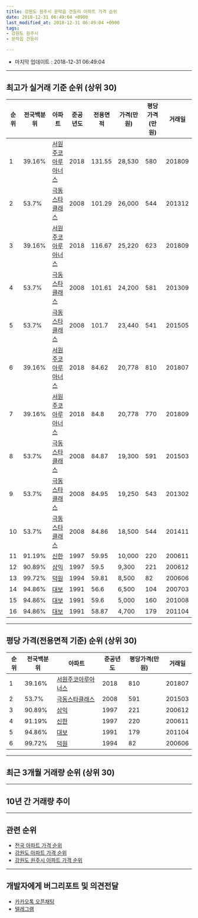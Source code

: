 ```yaml
---
title: 강원도 원주시 문막읍 건등리 아파트 가격 순위
date: 2018-12-31 06:49:04 +0900
last_modified_at: 2018-12-31 06:49:04 +0900
tags:
- 강원도 원주시
- 문막읍 건등리

---
```


* 마지막 업데이트 : 2018-12-31 06:49:04

---

## 최고가 실거래 기준 순위 (상위 30)


|순위|전국백분위|아파트|준공년도|전용면적|가격(만원)|평당가격(만원)|거래일|
|---|---|---|---|---|---|---|---|
|1|39.16%|[서원주코아루아너스](https://search.naver.com/search.naver?query=%EA%B0%95%EC%9B%90%EB%8F%84+%EC%9B%90%EC%A3%BC%EC%8B%9C+%EB%AC%B8%EB%A7%89%EC%9D%8D+%EA%B1%B4%EB%93%B1%EB%A6%AC+%EC%84%9C%EC%9B%90%EC%A3%BC%EC%BD%94%EC%95%84%EB%A3%A8%EC%95%84%EB%84%88%EC%8A%A4)|2018|131.55|28,530|580|201809|
|2|53.7%|[극동스타클래스](https://search.naver.com/search.naver?query=%EA%B0%95%EC%9B%90%EB%8F%84+%EC%9B%90%EC%A3%BC%EC%8B%9C+%EB%AC%B8%EB%A7%89%EC%9D%8D+%EA%B1%B4%EB%93%B1%EB%A6%AC+%EA%B7%B9%EB%8F%99%EC%8A%A4%ED%83%80%ED%81%B4%EB%9E%98%EC%8A%A4)|2008|101.29|26,000|544|201312|
|3|39.16%|[서원주코아루아너스](https://search.naver.com/search.naver?query=%EA%B0%95%EC%9B%90%EB%8F%84+%EC%9B%90%EC%A3%BC%EC%8B%9C+%EB%AC%B8%EB%A7%89%EC%9D%8D+%EA%B1%B4%EB%93%B1%EB%A6%AC+%EC%84%9C%EC%9B%90%EC%A3%BC%EC%BD%94%EC%95%84%EB%A3%A8%EC%95%84%EB%84%88%EC%8A%A4)|2018|116.67|25,220|623|201809|
|4|53.7%|[극동스타클래스](https://search.naver.com/search.naver?query=%EA%B0%95%EC%9B%90%EB%8F%84+%EC%9B%90%EC%A3%BC%EC%8B%9C+%EB%AC%B8%EB%A7%89%EC%9D%8D+%EA%B1%B4%EB%93%B1%EB%A6%AC+%EA%B7%B9%EB%8F%99%EC%8A%A4%ED%83%80%ED%81%B4%EB%9E%98%EC%8A%A4)|2008|101.61|24,200|581|201309|
|5|53.7%|[극동스타클래스](https://search.naver.com/search.naver?query=%EA%B0%95%EC%9B%90%EB%8F%84+%EC%9B%90%EC%A3%BC%EC%8B%9C+%EB%AC%B8%EB%A7%89%EC%9D%8D+%EA%B1%B4%EB%93%B1%EB%A6%AC+%EA%B7%B9%EB%8F%99%EC%8A%A4%ED%83%80%ED%81%B4%EB%9E%98%EC%8A%A4)|2008|101.7|23,440|541|201505|
|6|39.16%|[서원주코아루아너스](https://search.naver.com/search.naver?query=%EA%B0%95%EC%9B%90%EB%8F%84+%EC%9B%90%EC%A3%BC%EC%8B%9C+%EB%AC%B8%EB%A7%89%EC%9D%8D+%EA%B1%B4%EB%93%B1%EB%A6%AC+%EC%84%9C%EC%9B%90%EC%A3%BC%EC%BD%94%EC%95%84%EB%A3%A8%EC%95%84%EB%84%88%EC%8A%A4)|2018|84.62|20,778|810|201807|
|7|39.16%|[서원주코아루아너스](https://search.naver.com/search.naver?query=%EA%B0%95%EC%9B%90%EB%8F%84+%EC%9B%90%EC%A3%BC%EC%8B%9C+%EB%AC%B8%EB%A7%89%EC%9D%8D+%EA%B1%B4%EB%93%B1%EB%A6%AC+%EC%84%9C%EC%9B%90%EC%A3%BC%EC%BD%94%EC%95%84%EB%A3%A8%EC%95%84%EB%84%88%EC%8A%A4)|2018|84.8|20,778|770|201809|
|8|53.7%|[극동스타클래스](https://search.naver.com/search.naver?query=%EA%B0%95%EC%9B%90%EB%8F%84+%EC%9B%90%EC%A3%BC%EC%8B%9C+%EB%AC%B8%EB%A7%89%EC%9D%8D+%EA%B1%B4%EB%93%B1%EB%A6%AC+%EA%B7%B9%EB%8F%99%EC%8A%A4%ED%83%80%ED%81%B4%EB%9E%98%EC%8A%A4)|2008|84.87|19,300|591|201503|
|9|53.7%|[극동스타클래스](https://search.naver.com/search.naver?query=%EA%B0%95%EC%9B%90%EB%8F%84+%EC%9B%90%EC%A3%BC%EC%8B%9C+%EB%AC%B8%EB%A7%89%EC%9D%8D+%EA%B1%B4%EB%93%B1%EB%A6%AC+%EA%B7%B9%EB%8F%99%EC%8A%A4%ED%83%80%ED%81%B4%EB%9E%98%EC%8A%A4)|2008|84.95|19,250|543|201302|
|10|53.7%|[극동스타클래스](https://search.naver.com/search.naver?query=%EA%B0%95%EC%9B%90%EB%8F%84+%EC%9B%90%EC%A3%BC%EC%8B%9C+%EB%AC%B8%EB%A7%89%EC%9D%8D+%EA%B1%B4%EB%93%B1%EB%A6%AC+%EA%B7%B9%EB%8F%99%EC%8A%A4%ED%83%80%ED%81%B4%EB%9E%98%EC%8A%A4)|2008|84.86|18,500|544|201411|
|11|91.19%|[신한](https://search.naver.com/search.naver?query=%EA%B0%95%EC%9B%90%EB%8F%84+%EC%9B%90%EC%A3%BC%EC%8B%9C+%EB%AC%B8%EB%A7%89%EC%9D%8D+%EA%B1%B4%EB%93%B1%EB%A6%AC+%EC%8B%A0%ED%95%9C)|1997|59.95|10,000|220|200611|
|12|90.89%|[삼익](https://search.naver.com/search.naver?query=%EA%B0%95%EC%9B%90%EB%8F%84+%EC%9B%90%EC%A3%BC%EC%8B%9C+%EB%AC%B8%EB%A7%89%EC%9D%8D+%EA%B1%B4%EB%93%B1%EB%A6%AC+%EC%82%BC%EC%9D%B5)|1997|59.5|9,300|221|200612|
|13|99.72%|[덕원](https://search.naver.com/search.naver?query=%EA%B0%95%EC%9B%90%EB%8F%84+%EC%9B%90%EC%A3%BC%EC%8B%9C+%EB%AC%B8%EB%A7%89%EC%9D%8D+%EA%B1%B4%EB%93%B1%EB%A6%AC+%EB%8D%95%EC%9B%90)|1994|59.81|8,500|82|200606|
|14|94.86%|[대보](https://search.naver.com/search.naver?query=%EA%B0%95%EC%9B%90%EB%8F%84+%EC%9B%90%EC%A3%BC%EC%8B%9C+%EB%AC%B8%EB%A7%89%EC%9D%8D+%EA%B1%B4%EB%93%B1%EB%A6%AC+%EB%8C%80%EB%B3%B4)|1991|56.6|6,500|104|200703|
|15|94.86%|[대보](https://search.naver.com/search.naver?query=%EA%B0%95%EC%9B%90%EB%8F%84+%EC%9B%90%EC%A3%BC%EC%8B%9C+%EB%AC%B8%EB%A7%89%EC%9D%8D+%EA%B1%B4%EB%93%B1%EB%A6%AC+%EB%8C%80%EB%B3%B4)|1991|59.6|5,000|160|201008|
|16|94.86%|[대보](https://search.naver.com/search.naver?query=%EA%B0%95%EC%9B%90%EB%8F%84+%EC%9B%90%EC%A3%BC%EC%8B%9C+%EB%AC%B8%EB%A7%89%EC%9D%8D+%EA%B1%B4%EB%93%B1%EB%A6%AC+%EB%8C%80%EB%B3%B4)|1991|58.87|4,700|179|201104|


---

## 평당 가격(전용면적 기준) 순위 (상위 30)


|순위|전국백분위|아파트|준공년도|평당가격(만원)|거래일|
|---|---|---|---|---|---|
|1|39.16%|[서원주코아루아너스](https://search.naver.com/search.naver?query=%EA%B0%95%EC%9B%90%EB%8F%84+%EC%9B%90%EC%A3%BC%EC%8B%9C+%EB%AC%B8%EB%A7%89%EC%9D%8D+%EA%B1%B4%EB%93%B1%EB%A6%AC+%EC%84%9C%EC%9B%90%EC%A3%BC%EC%BD%94%EC%95%84%EB%A3%A8%EC%95%84%EB%84%88%EC%8A%A4)|2018|810|201807|
|2|53.7%|[극동스타클래스](https://search.naver.com/search.naver?query=%EA%B0%95%EC%9B%90%EB%8F%84+%EC%9B%90%EC%A3%BC%EC%8B%9C+%EB%AC%B8%EB%A7%89%EC%9D%8D+%EA%B1%B4%EB%93%B1%EB%A6%AC+%EA%B7%B9%EB%8F%99%EC%8A%A4%ED%83%80%ED%81%B4%EB%9E%98%EC%8A%A4)|2008|591|201503|
|3|90.89%|[삼익](https://search.naver.com/search.naver?query=%EA%B0%95%EC%9B%90%EB%8F%84+%EC%9B%90%EC%A3%BC%EC%8B%9C+%EB%AC%B8%EB%A7%89%EC%9D%8D+%EA%B1%B4%EB%93%B1%EB%A6%AC+%EC%82%BC%EC%9D%B5)|1997|221|200612|
|4|91.19%|[신한](https://search.naver.com/search.naver?query=%EA%B0%95%EC%9B%90%EB%8F%84+%EC%9B%90%EC%A3%BC%EC%8B%9C+%EB%AC%B8%EB%A7%89%EC%9D%8D+%EA%B1%B4%EB%93%B1%EB%A6%AC+%EC%8B%A0%ED%95%9C)|1997|220|200611|
|5|94.86%|[대보](https://search.naver.com/search.naver?query=%EA%B0%95%EC%9B%90%EB%8F%84+%EC%9B%90%EC%A3%BC%EC%8B%9C+%EB%AC%B8%EB%A7%89%EC%9D%8D+%EA%B1%B4%EB%93%B1%EB%A6%AC+%EB%8C%80%EB%B3%B4)|1991|179|201104|
|6|99.72%|[덕원](https://search.naver.com/search.naver?query=%EA%B0%95%EC%9B%90%EB%8F%84+%EC%9B%90%EC%A3%BC%EC%8B%9C+%EB%AC%B8%EB%A7%89%EC%9D%8D+%EA%B1%B4%EB%93%B1%EB%A6%AC+%EB%8D%95%EC%9B%90)|1994|82|200606|


---

## 최근 3개월 거래량 순위 (상위 30)


<div style="width:100%;">
    <canvas id="deal_count_ranking" height="250"></canvas>
</div>


<script>
new Chart(document.getElementById("deal_count_ranking"), {
    type: 'horizontalBar',
    data: {
        labels: ['극동스타클래스', '대보', '신한', '서원주코아루아너스', '덕원', '삼익'],
        datasets: [{
            label: '실거래 수',
            data: [5, 4, 3, 2, 1, 1],
            borderColor: "rgba(255, 0, 128, 1)",
            backgroundColor: "rgba(255, 0, 128, 0.5)",
            fill: false,
        }]
    },
    options: {
        responsive: true,
        title: {
            display: true,
            text: '최근 3개월 거래량 순위'
        },
        tooltips: {
            mode: 'index',
            intersect: false,
            callbacks: {
                title: function(tooltipItems, data) {
                    return "실거래 수:";
                },
                label: function(tooltipItem, data) {
                    return data.labels[tooltipItem.index] + ": " + tooltipItem.xLabel;
                }
            }
        },
        hover: {
            mode: 'nearest',
            intersect: true
        },
        scales: {
            xAxes: [{
                display: true,
                scaleLabel: {
                    display: true,
                    labelString: '실거래 수'
                },
                ticks: {
                    suggestedMin: 0,
                }
            }],
            yAxes: [{
                display: true,
                ticks: {
                    autoSkip: false,
                    callback: function(value, index, values) {
                        if (value.length > 15)
                            return value.substr(0, 13) + "...";
                        else
                            return value;
                    }
                },
                scaleLabel: {
                    display: false,
                }
            }]
        }
    }
});

</script>


---

## 10년 간 거래량 추이


<div style="width:100%;">
    <canvas id="deal_progress" height="250"></canvas>
</div>

<script>
new Chart(document.getElementById("deal_progress"), {
    type: 'line',
    data: {
        labels: ['200812','200901','200902','200903','200904','200905','200906','200907','200908','200909','200910','200911','200912','201001','201002','201003','201004','201005','201006','201007','201008','201009','201010','201011','201012','201101','201102','201103','201104','201105','201106','201107','201108','201109','201110','201111','201112','201201','201202','201203','201204','201205','201206','201207','201208','201209','201210','201211','201212','201301','201302','201303','201304','201305','201306','201307','201308','201309','201310','201311','201312','201401','201402','201403','201404','201405','201406','201407','201408','201409','201410','201411','201412','201501','201502','201503','201504','201505','201506','201507','201508','201509','201510','201511','201512','201601','201602','201603','201604','201605','201606','201607','201608','201609','201610','201611','201612','201701','201702','201703','201704','201705','201706','201707','201708','201709','201710','201711','201712','201801','201802','201803','201804','201805','201806','201807','201808','201809','201810','201811','201812'],
        datasets: [{
            label: '실거래 수',
            pointRadius: 1,
            data: [2, 4, 6, 2, 5, 3, 8, 2, 11, 10, 12, 13, 10, 7, 15, 20, 17, 7, 11, 12, 48, 37, 55, 27, 24, 27, 14, 14, 14, 16, 14, 30, 14, 11, 12, 17, 6, 7, 15, 16, 10, 11, 16, 7, 10, 10, 19, 17, 8, 8, 13, 12, 12, 10, 5, 7, 10, 12, 16, 10, 5, 7, 14, 15, 13, 16, 8, 12, 6, 8, 15, 9, 6, 9, 11, 19, 21, 14, 13, 10, 6, 10, 18, 2, 16, 9, 19, 7, 11, 11, 11, 17, 9, 7, 5, 4, 7, 9, 12, 7, 11, 7, 11, 5, 4, 11, 6, 8, 7, 6, 9, 12, 13, 10, 8, 9, 5, 28, 8, 6, 2],
            borderColor: "rgba(255, 201, 14, 1)",
            backgroundColor: "rgba(255, 201, 14, 0.5)",
            fill: true,
        }]
    },
    options: {
        responsive: true,
        title: {
            display: true,
            text: '10년간 거래량 추이'
        },
        tooltips: {
            mode: 'index',
            intersect: false,
        },
        hover: {
            mode: 'nearest',
            intersect: true
        },
        scales: {
            xAxes: [{
                display: true,
                scaleLabel: {
                    display: true,
                    labelString: '년/월'
                }
            }],
            yAxes: [{
                display: true,
                ticks: {
                    suggestedMin: 0,
                },
                scaleLabel: {
                    display: true,
                    labelString: '실거래 수'
                }
            }]
        }
    }
});

</script>


---

## 관련 순위

- [전국 아파트 가격 순위](https://inasie.github.io/apt-ranking/전국)
- [강원도 아파트 가격 순위](https://inasie.github.io/apt-ranking/강원도)
- [강원도 원주시 아파트 가격 순위](https://inasie.github.io/apt-ranking/강원도-원주시)


---

## 개발자에게 버그리포트 및 의견전달

- [카카오톡 오픈채팅](https://open.kakao.com/o/gLJUAP4)
- [텔레그램](https://t.me/inasie)

